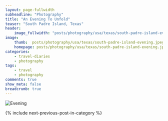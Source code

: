 ```yaml
---
layout: page-fullwidth
subheadline: "Photography"
title: "An Evening To Unfold"
teaser: "South Padre Island, Texas"
header:
    image_fullwidth: "posts/photography/usa/texas/south-padre-island-evening-header.png"
image:
    thumb:  posts/photography/usa/texas/south-padre-island-evening.jpeg
    homepage: posts/photography/usa/texas/south-padre-island-evening.jpeg
categories:
    - travel-diaries
    - photography
tags:
    - travel
    - photography
comments: true
show_meta: false
breadcrumb: true
---
```


![Evening]({{site.urlimg}}posts\photography\usa\texas\south-padre-island-evening.jpeg)

{% include next-previous-post-in-category %}